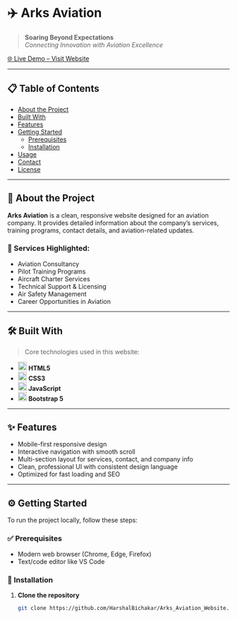 # ✈️ Arks Aviation

> **Soaring Beyond Expectations**  
> _Connecting Innovation with Aviation Excellence_

[🌐 Live Demo – Visit Website](https://www.arksaviation.com/)

---

## 📋 Table of Contents

- [About the Project](#about-the-project)  
- [Built With](#built-with)  
- [Features](#features)  
- [Getting Started](#getting-started)  
  - [Prerequisites](#prerequisites)  
  - [Installation](#installation)  
- [Usage](#usage)  
- [Contact](#contact)  
- [License](#license)  

---

## 🚀 About the Project

**Arks Aviation** is a clean, responsive website designed for an aviation company. It provides detailed information about the company’s services, training programs, contact details, and aviation-related updates.

### 🛫 Services Highlighted:
- Aviation Consultancy  
- Pilot Training Programs  
- Aircraft Charter Services  
- Technical Support & Licensing  
- Air Safety Management  
- Career Opportunities in Aviation  

---

## 🛠️ Built With

> Core technologies used in this website:

- <img src="https://cdn.jsdelivr.net/gh/devicons/devicon/icons/html5/html5-original.svg" width="20"/> **HTML5**  
- <img src="https://cdn.jsdelivr.net/gh/devicons/devicon/icons/css3/css3-original.svg" width="20"/> **CSS3**  
- <img src="https://cdn.jsdelivr.net/gh/devicons/devicon/icons/javascript/javascript-original.svg" width="20"/> **JavaScript**  
- <img src="https://cdn.jsdelivr.net/gh/devicons/devicon/icons/bootstrap/bootstrap-original.svg" width="20"/> **Bootstrap 5**

---

## ✨ Features

- Mobile-first responsive design  
- Interactive navigation with smooth scroll  
- Multi-section layout for services, contact, and company info  
- Clean, professional UI with consistent design language  
- Optimized for fast loading and SEO  

---

## ⚙️ Getting Started

To run the project locally, follow these steps:

### ✅ Prerequisites

- Modern web browser (Chrome, Edge, Firefox)  
- Text/code editor like VS Code  

### 🔧 Installation

1. **Clone the repository**
   ```bash
   git clone https://github.com/HarshalBichakar/Arks_Aviation_Website.git
